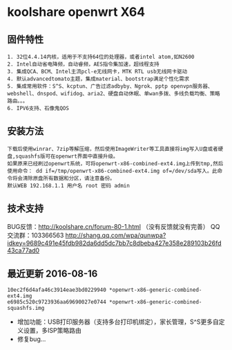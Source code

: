 koolshare openwrt X64  
===================================

## 固件特性

    1. 32位4.4.14内核，适用于不支持64位的处理器，或者intel atom,如N2600
    2. Intel自动省电降频，自动睿频，AES指令集加速，超线程支持
    3. 集成QCA、BCM、Intel主流pcl-e无线网卡，MTK RTL usb无线网卡驱动
    4. 默认advancedtomato主题，集成material、bootstrap满足个性化需求
    5. 集成常用软件：S^S、kcptun、广告过滤adbyby、Ngrok、pptp openvpn服务器、webshell、dnspod、wifidog、aria2、硬盘自动休眠、单wan多拨、多线负载均衡、策略路由。。。
    6. IPV6支持、石像鬼QOS

## 安装方法

    下载后使用winrar、7zip等解压缩，然后使用ImageWriter等工具直接将img写入U盘或者硬盘,squashfs版可在openwrt界面中直接升级。
    如果原来已经刷过openwrt系统，可将openwrt-x86-combined-ext4.img上传到tmp,然后使用命令： dd if=/tmp/openwrt-x86-combined-ext4.img of=/dev/sda写入。此命令将会清除原盘所有数据和分区，请注意备份。
    默认WEB 192.168.1.1 用户名 root 密码 admin
## 技术支持

BUG反馈：<http://koolshare.cn/forum-80-1.html>  （没有反馈就没有完善）   QQ交流群：103366563 <http://shang.qq.com/wpa/qunwpa?idkey=9689c491e45fdb982da6dd5dc7bb7c8dbeba427e358e289103b26fd43ca77ad0>

## 最近更新 2016-08-16 
    10ec2f6d4afa46c3914eae3bd0229940 *openwrt-x86-generic-combined-ext4.img
    e6985c520c9723936aa69690027e0744 *openwrt-x86-generic-combined-squashfs.img



* 增加功能：USB打印服务器（支持多台打印机绑定），家长管理，S^S更多自定义设置，多ISP策略路由
* 修复bug...
